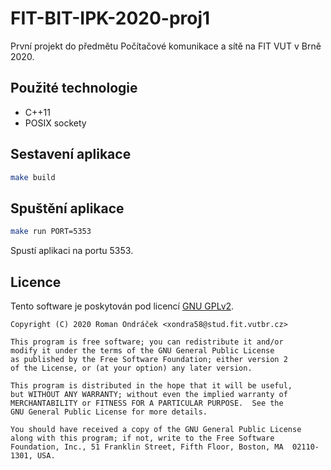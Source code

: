 # FIT-BIT-IPK-2020-proj1

První projekt do předmětu Počítačové komunikace a sítě na FIT VUT v Brně 2020.

## Použité technologie

 - C++11
 - POSIX sockety

## Sestavení aplikace

```bash
make build
```

## Spuštění aplikace

```bash
make run PORT=5353
```

Spustí aplikaci na portu 5353.


## Licence

Tento software je poskytován pod licencí [GNU GPLv2](https://www.gnu.org/licenses/old-licenses/gpl-2.0.cs.html).

```
Copyright (C) 2020 Roman Ondráček <xondra58@stud.fit.vutbr.cz>

This program is free software; you can redistribute it and/or
modify it under the terms of the GNU General Public License
as published by the Free Software Foundation; either version 2
of the License, or (at your option) any later version.

This program is distributed in the hope that it will be useful,
but WITHOUT ANY WARRANTY; without even the implied warranty of
MERCHANTABILITY or FITNESS FOR A PARTICULAR PURPOSE.  See the
GNU General Public License for more details.

You should have received a copy of the GNU General Public License
along with this program; if not, write to the Free Software
Foundation, Inc., 51 Franklin Street, Fifth Floor, Boston, MA  02110-1301, USA.
```
